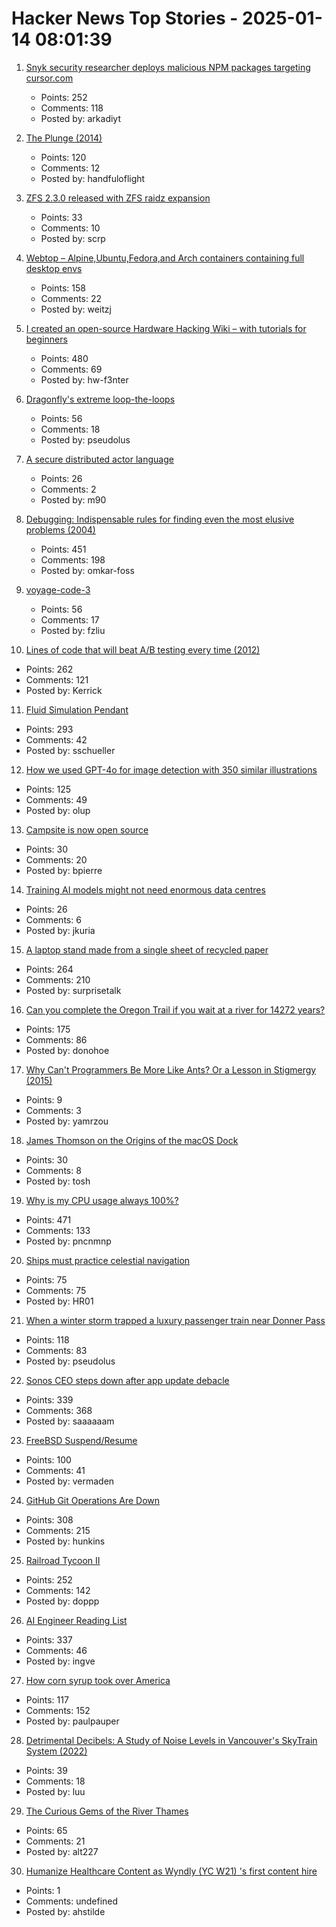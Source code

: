 # Hacker News Top Stories - 2025-01-14 08:01:39

1. [Snyk security researcher deploys malicious NPM packages targeting cursor.com](https://sourcecodered.com/snyk-malicious-npm-package/)
   - Points: 252
   - Comments: 118
   - Posted by: arkadiyt

2. [The Plunge (2014)](https://grantland.com/features/the-plunge-shavarsh-karapetyan-heroic-rescue-armenia-trolleybus-ussr-history-finswimming/)
   - Points: 120
   - Comments: 12
   - Posted by: handfuloflight

3. [ZFS 2.3.0 released with ZFS raidz expansion](https://github.com/openzfs/zfs/releases/tag/zfs-2.3.0)
   - Points: 33
   - Comments: 10
   - Posted by: scrp

4. [Webtop – Alpine,Ubuntu,Fedora,and Arch containers containing full desktop envs](https://docs.linuxserver.io/images/docker-webtop/)
   - Points: 158
   - Comments: 22
   - Posted by: weitzj

5. [I created an open-source Hardware Hacking Wiki – with tutorials for beginners](https://www.hardbreak.wiki)
   - Points: 480
   - Comments: 69
   - Posted by: hw-f3nter

6. [Dragonfly's extreme loop-the-loops](https://www.science.org/content/article/absolutely-insane-dragonfly-s-extreme-loop-loops-are-unparalleled-nature)
   - Points: 56
   - Comments: 18
   - Posted by: pseudolus

7. [A secure distributed actor language](https://mistysystem.com/)
   - Points: 26
   - Comments: 2
   - Posted by: m90

8. [Debugging: Indispensable rules for finding even the most elusive problems (2004)](https://dwheeler.com/essays/debugging-agans.html)
   - Points: 451
   - Comments: 198
   - Posted by: omkar-foss

9. [voyage-code-3](https://blog.voyageai.com/2024/12/04/voyage-code-3/)
   - Points: 56
   - Comments: 17
   - Posted by: fzliu

10. [Lines of code that will beat A/B testing every time (2012)](https://stevehanov.ca/blog/index.php?id=132)
   - Points: 262
   - Comments: 121
   - Posted by: Kerrick

11. [Fluid Simulation Pendant](https://mitxela.com/projects/fluid-pendant)
   - Points: 293
   - Comments: 42
   - Posted by: sschueller

12. [How we used GPT-4o for image detection with 350 similar illustrations](https://olup-blog.pages.dev/stories/image-detection-cars)
   - Points: 125
   - Comments: 49
   - Posted by: olup

13. [Campsite is now open source](https://github.com/campsite/campsite)
   - Points: 30
   - Comments: 20
   - Posted by: bpierre

14. [Training AI models might not need enormous data centres](https://www.economist.com/science-and-technology/2025/01/08/training-ai-models-might-not-need-enormous-data-centres)
   - Points: 26
   - Comments: 6
   - Posted by: jkuria

15. [A laptop stand made from a single sheet of recycled paper](https://www.core77.com/posts/134948/A-Laptop-Stand-Made-from-a-Single-Sheet-of-Recycled-Paper)
   - Points: 264
   - Comments: 210
   - Posted by: surprisetalk

16. [Can you complete the Oregon Trail if you wait at a river for 14272 years?](https://moral.net.au/writing/2025/01/11/waiting_for_oregon/)
   - Points: 175
   - Comments: 86
   - Posted by: donohoe

17. [Why Can't Programmers Be More Like Ants? Or a Lesson in Stigmergy (2015)](https://blog.ubiquity.acm.org/why-cant-programmers-be-more-like-ants-or-a-lesson-in-stigmergy/)
   - Points: 9
   - Comments: 3
   - Posted by: yamrzou

18. [James Thomson on the Origins of the macOS Dock](https://daringfireball.net/linked/2025/01/10/thomson-dock)
   - Points: 30
   - Comments: 8
   - Posted by: tosh

19. [Why is my CPU usage always 100%?](https://www.downtowndougbrown.com/2024/04/why-is-my-cpu-usage-always-100-upgrading-my-chumby-8-kernel-part-9/)
   - Points: 471
   - Comments: 133
   - Posted by: pncnmnp

20. [Ships must practice celestial navigation](https://www.usni.org/magazines/proceedings/2025/january/ships-must-practice-celestial-navigation)
   - Points: 75
   - Comments: 75
   - Posted by: HR01

21. [When a winter storm trapped a luxury passenger train near Donner Pass](https://www.smithsonianmag.com/history/when-a-deadly-winter-storm-trapped-a-luxury-passenger-train-near-the-donner-pass-for-three-days-180985782/)
   - Points: 118
   - Comments: 83
   - Posted by: pseudolus

22. [Sonos CEO steps down after app update debacle](https://www.reuters.com/business/retail-consumer/sonos-ceo-patrick-spence-steps-down-after-app-update-debacle-2025-01-13/)
   - Points: 339
   - Comments: 368
   - Posted by: saaaaaam

23. [FreeBSD Suspend/Resume](https://vermaden.wordpress.com/2025/01/11/freebsd-suspend-resume/)
   - Points: 100
   - Comments: 41
   - Posted by: vermaden

24. [GitHub Git Operations Are Down](https://www.githubstatus.com/incidents/qd96yfgvmcf9)
   - Points: 308
   - Comments: 215
   - Posted by: hunkins

25. [Railroad Tycoon II](https://www.filfre.net/2025/01/railroad-tycoon-ii/)
   - Points: 252
   - Comments: 142
   - Posted by: doppp

26. [AI Engineer Reading List](https://www.latent.space/p/2025-papers)
   - Points: 337
   - Comments: 46
   - Posted by: ingve

27. [How corn syrup took over America](https://thehustle.co/originals/how-corn-syrup-took-over-america)
   - Points: 117
   - Comments: 152
   - Posted by: paulpauper

28. [Detrimental Decibels: A Study of Noise Levels in Vancouver's SkyTrain System (2022)](https://open.library.ubc.ca/media/stream/pdf/51869/1.0421693/5)
   - Points: 39
   - Comments: 18
   - Posted by: luu

29. [The Curious Gems of the River Thames](https://www.atlasobscura.com/articles/thames-garnets-mudlark)
   - Points: 65
   - Comments: 21
   - Posted by: alt227

30. [Humanize Healthcare Content as Wyndly (YC W21) 's first content hire](https://app.dover.com/apply/Wyndly/008f0389-988d-4b63-87c1-026b7b20c6fa/?rs=76643084)
   - Points: 1
   - Comments: undefined
   - Posted by: ahstilde


